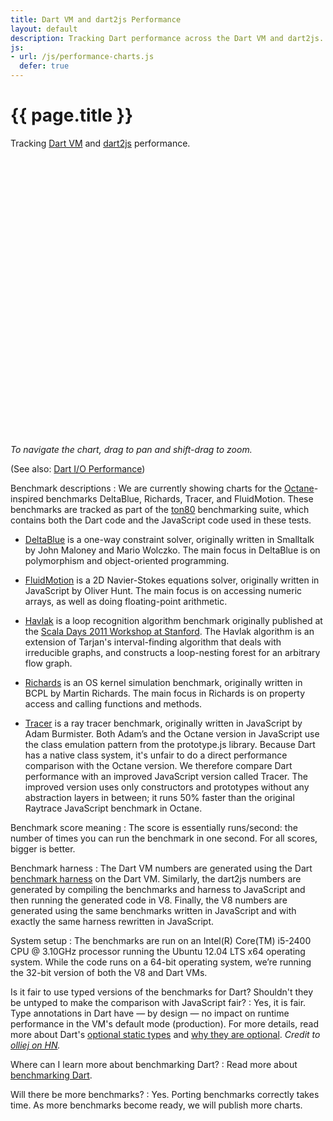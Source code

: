 ```yaml
---
title: Dart VM and dart2js Performance
layout: default
description: Tracking Dart performance across the Dart VM and dart2js.
js:
- url: /js/performance-charts.js
  defer: true
---
```


<style>
/* https://code.google.com/p/dart/issues/detail?id=10602 */

#performance-charts > .tab-pane {
  display: block !important;
  height: 0;
  overflow: hidden;
}
#performance-charts > .tab-pane.active {
    height: 440px;
}
</style>

# {{ page.title }}

Tracking [Dart VM](/tools/dart-vm/) and
[dart2js](/tools/dart2js/) performance. 

<ul class="nav nav-tabs" id="performance-charts-nav-base">
</ul>

<div class="tab-content" id="performance-charts-base" style='height: 445px'>
</div>

*To navigate the chart, drag to pan and shift-drag to zoom.*

(See also: [Dart I/O Performance](/performance/io/))

<section id="performance-faq" markdown="1">

Benchmark descriptions
: We are currently showing charts for the
  [Octane](https://developers.google.com/octane/)-inspired benchmarks
  DeltaBlue, Richards, Tracer, and FluidMotion. These benchmarks
  are tracked as part of the [ton80](https://github.com/dart-lang/ton80)
  benchmarking suite, which contains both the Dart code and the JavaScript
  code used in these tests.

  * [DeltaBlue](https://github.com/dart-lang/ton80/tree/master/lib/src/DeltaBlue)
  is a one-way constraint solver, originally written in Smalltalk by
  John Maloney and Mario Wolczko. The main focus in DeltaBlue is on
  polymorphism and object-oriented programming.

  * [FluidMotion](https://github.com/dart-lang/ton80/tree/master/lib/src/FluidMotion)
  is a 2D Navier-Stokes equations solver, originally written in
  JavaScript by Oliver Hunt.
  The main focus is on accessing numeric arrays,
  as well as doing floating-point arithmetic.

  * [Havlak](https://github.com/dart-lang/ton80/tree/master/lib/src/Havlak)
  is a loop recognition algorithm benchmark originally published at the
  [Scala Days 2011 Workshop at Stanford](
  https://code.google.com/p/multi-language-bench/source/browse/trunk/doc/scaladays2011-paper/main.pdf).
  The Havlak algorithm is an extension of Tarjan's interval-finding
  algorithm that deals with irreducible graphs, and constructs a
  loop-nesting forest for an arbitrary flow graph.

  * [Richards](https://github.com/dart-lang/ton80/tree/master/lib/src/Richards)
  is an OS kernel simulation benchmark, originally written
  in BCPL by Martin Richards. The main focus in Richards is on property
  access and calling functions and methods.

  * [Tracer](https://github.com/dart-lang/ton80/tree/master/lib/src/Tracer)
  is a ray tracer benchmark,
  originally written in JavaScript by Adam Burmister.
  Both Adam’s and the Octane version in JavaScript use
  the class emulation pattern from the prototype.js library.
  Because Dart has a native class system,
  it's unfair to do a direct performance comparison with the Octane version.
  We therefore compare Dart performance with
  an improved JavaScript version called Tracer.
  The improved version uses only constructors and prototypes
  without any abstraction layers in between;
  it runs 50% faster than the original
  Raytrace JavaScript benchmark in Octane.


Benchmark score meaning
: The score is essentially runs/second: the number of times
  you can run the benchmark in one second. For all scores,
  bigger is better.



Benchmark harness
: The Dart VM numbers are generated using the Dart
  [benchmark harness](https://github.com/dart-lang/benchmark_harness) on the
  Dart VM. Similarly, the dart2js numbers are generated by compiling the
  benchmarks and harness to JavaScript
  and then running the generated code in V8.
  Finally, the V8 numbers are generated using the same benchmarks written in
  JavaScript and with exactly the same harness rewritten in JavaScript.



System setup
: The benchmarks are run on an Intel(R) Core(TM) i5-2400 CPU @ 3.10GHz
  processor running the Ubuntu 12.04 LTS x64 operating system.
  While the code runs on a 64-bit operating system, we’re
  running the 32-bit version of both the V8 and Dart VMs.



Is it fair to use typed versions of the benchmarks for Dart? Shouldn't they be untyped to make the comparison with JavaScript fair? 
: Yes, it is fair. Type annotations in Dart have &mdash; by design &mdash;
  no impact on
  runtime performance in the VM's default mode (production). For more details,
  read more about Dart's
  [optional static types](/articles/optional-types/) and
  [why they are optional](/articles/why-dart-types/).
  _Credit to [olliej on HN](http://news.ycombinator.com/item?id=4903435)._


Where can I learn more about benchmarking Dart?
: Read more about [benchmarking Dart](/articles/benchmarking/).


Will there be more benchmarks?
: Yes. Porting benchmarks correctly takes time. As more benchmarks become ready,
  we will publish more charts.



</section>
